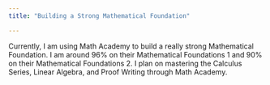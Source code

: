 ```yaml
---
title: "Building a Strong Mathematical Foundation"

---
```


Currently, I am using Math Academy to build a really strong Mathematical Foundation. I am around 96% on their Mathematical Foundations 1 and 90% on their Mathematical Foundations 2. 
I plan on mastering the Calculus Series, Linear Algebra, and Proof Writing through Math Academy.
